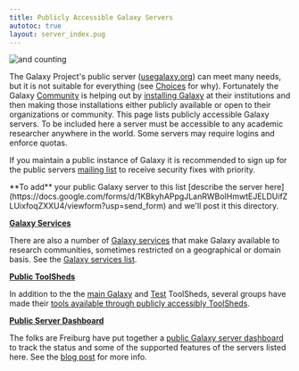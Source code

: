 ```yaml
---
title: Publicly Accessible Galaxy Servers
autotoc: true
layout: server_index.pug
---
```


<img src="/src/public-galaxy-servers/90-plus-slide.png" alt="and counting"
class="img-fluid center-block" />

The Galaxy Project's public server ([usegalaxy.org](http://usegalaxy.org/)) can
meet many needs, but it is not suitable for everything (see
[Choices](/src/choices/index.md) for why). Fortunately the Galaxy
[Community](/src/community/index.md) is helping out by [installing
Galaxy](/src/admin/get-galaxy/index.md) at their institutions and then making
those installations either publicly available or open to their organizations or
community. This page lists publicly accessible Galaxy servers.  To be included
here a server must be accessible to any academic researcher anywhere in the
world. Some servers may require logins and enforce quotas.

If you maintain a public instance of Galaxy it is recommended to sign up for
the public servers [mailing
list](https://lists.galaxyproject.org/listinfo/galaxy-public-servers) to
receive security fixes with priority.

<div class="alert alert-success" role="alert"> **To add** your public Galaxy
server to this list [describe the server
here](https://docs.google.com/forms/d/1KBkyhAPpgJLanRWBoIHmwtEJELDUifZLUixfoqZXXU4/viewform?usp=send_form)
and we'll post it this directory.</div>

[**Galaxy Services**](/src/galaxy-services/index.md)

There are also a number of [Galaxy services](/src/galaxy-services/index.md)
that make Galaxy available to research communities, sometimes restricted on a
geographical or domain basis.  See the [Galaxy services
list](/src/galaxy-services/index.md).

[**Public ToolSheds**](/src/toolshed/public-toolsheds/index.md)

In addition to the the [main Galaxy](http://toolshed.g2.bx.psu.edu/) and
[Test](http://testtoolshed.g2.bx.psu.edu/) ToolSheds, several groups have made
their [tools available through publicly accessibly
ToolSheds](/src/toolsheds/public-toolsheds/index.md).

[**Public Server Dashboard**](https://grafana.denbi.uni-freiburg.de/dashboard/db/public-galaxy-servers)

The folks are Freiburg have put together a [public Galaxy server dashboard](https://stats.usegalaxy.eu/d/000000020/public-galaxy-servers?orgId=1) to track the status and some of the supported features of the servers listed here.  See the [blog post](/src/blog/2017-10-public-galaxy-dashboard/index.md) for more info.

